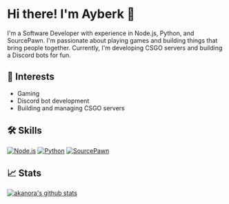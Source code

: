 # Hi there! I'm Ayberk 👋

I'm a Software Developer with experience in Node.js, Python, and SourcePawn. I'm passionate about playing games and building things that bring people together. Currently, I'm developing CSGO servers and building a Discord bots for fun.

## 🚀 Interests

- Gaming
- Discord bot development
- Building and managing CSGO servers

## 🛠️ Skills

[![Node.js](https://img.shields.io/badge/Node.js-informational?style=flat&logo=node.js&logoColor=white&color=2bbc8a)]()
[![Python](https://img.shields.io/badge/Python-informational?style=flat&logo=python&logoColor=white&color=2bbc8a)]()
[![SourcePawn](https://img.shields.io/badge/SourcePawn-informational?style=flat&logo=c%2B%2B&logoColor=white&color=2bbc8a)]()

## 📈 Stats

[![akanora's github stats](https://github-readme-stats.vercel.app/api?username=akanora&show_icons=true&theme=radical)](https://github.com/akanora)

<!--
**akanora/akanora** is a ✨ _special_ ✨ repository because its `README.md` (this file) appears on your GitHub profile.

Here are some ideas to get you started:

- 🔭 I’m currently working on ...
- 🌱 I’m currently learning ...
- 👯 I’m looking to collaborate on ...
- 🤔 I’m looking for help with ...
- 💬 Ask me about ...
- 📫 How to reach me: ...
- 😄 Pronouns: ...
- ⚡ Fun fact: ...
-->
